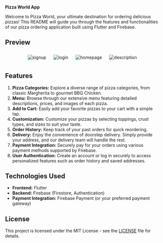 **Pizza World App**

Welcome to Pizza World, your ultimate destination for ordering delicious pizzas! This README will guide you through the features and functionalities of our pizza ordering application built using Flutter and Firebase.

## Preview
<div style="text-align: center;">
  <div style="display: inline-block; margin: 10px;">
    <img src="file/signup.jpg" alt="signup">
  </div>
  <div style="display: inline-block; margin: 10px;">
    <img src="file/login.jpg" alt="login">
  </div>
  <div style="display: inline-block; margin: 10px;">
    <img src="file/homepage.jpg" alt="homepage">
  </div>
  <div style="display: inline-block; margin: 10px;">
    <img src="file/description.jpg" alt="description">
  </div>
</div>

## Features

1. **Pizza Categories:** Explore a diverse range of pizza categories, from classic Margherita to gourmet BBQ Chicken.
2. **Menu:** Browse through our extensive menu featuring detailed descriptions, prices, and images of each pizza.
3. **Add to Cart:** Easily add your favorite pizzas to your cart with a simple tap.
4. **Customization:** Customize your pizzas by selecting toppings, crust types, and sizes to suit your taste.
5. **Order History:** Keep track of your past orders for quick reordering.
6. **Delivery:** Enjoy the convenience of doorstep delivery. Simply provide your address, and our delivery team will handle the rest.
7. **Payment Integration:** Securely pay for your orders using various payment methods supported by Firebase.
8. **User Authentication:** Create an account or log in securely to access personalized features such as order history and saved addresses.

## Technologies Used

- **Frontend:** Flutter
- **Backend:** Firebase (Firestore, Authentication)
- **Payment Integration:** Firebase Payment (or your preferred payment gateway)

## License

This project is licensed under the MIT License - see the [LICENSE](LICENSE) file for details.
